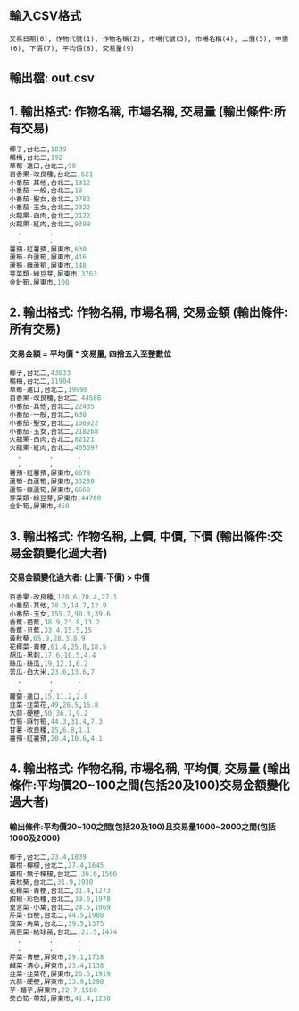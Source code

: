 
## 輸入CSV格式

```
交易日期(0), 作物代號(1), 作物名稱(2), 市場代號(3), 市場名稱(4), 上價(5), 中價(6), 下價(7), 平均價(8), 交易量(9)
```

## 輸出檔: out.csv


## 1. 輸出格式: 作物名稱, 市場名稱, 交易量 (輸出條件:所有交易)

``` python
椰子,台北二,1839
楊梅,台北二,192
草莓-進口,台北二,90
百香果-改良種,台北二,621
小番茄-其他,台北二,1312
小番茄-一般,台北二,18
小番茄-聖女,台北二,3782
小番茄-玉女,台北二,2322
火龍果-白肉,台北二,2122
火龍果-紅肉,台北二,9399
  .       .      .
  .       .      .
薯蕷-紅薯蕷,屏東市,630
蘆筍-白蘆筍,屏東市,416
蘆筍-綠蘆筍,屏東市,148
芽菜類-綠豆芽,屏東市,3763
金針筍,屏東市,100
``` 


## 2. 輸出格式: 作物名稱, 市場名稱, 交易金額 (輸出條件:所有交易)

#### 交易金額 = 平均價 * 交易量, 四捨五入至整數位

``` python
椰子,台北二,43033
楊梅,台北二,11904
草莓-進口,台北二,19998
百香果-改良種,台北二,44588
小番茄-其他,台北二,22435
小番茄-一般,台北二,630
小番茄-聖女,台北二,108922
小番茄-玉女,台北二,218268
火龍果-白肉,台北二,82121
火龍果-紅肉,台北二,405097
  .       .      .
  .       .      .
薯蕷-紅薯蕷,屏東市,6678
蘆筍-白蘆筍,屏東市,33280
蘆筍-綠蘆筍,屏東市,6660
芽菜類-綠豆芽,屏東市,44780
金針筍,屏東市,450
``` 



## 3. 輸出格式: 作物名稱, 上價, 中價, 下價 (輸出條件:交易金額變化過大者)

#### 交易金額變化過大者: (上價-下價) > 中價

``` python
百香果-改良種,120.6,70.4,27.1
小番茄-其他,28.3,14.7,12.9
小番茄-玉女,159.7,90.3,39.6
香蕉-芭蕉,38.9,23.8,13.2
香蕉-旦蕉,33.4,15.5,15
黃秋葵,65.9,28.3,8.9
花椰菜-青梗,61.4,25.8,18.5
胡瓜-黑刺,17.6,10.5,4.4
絲瓜-絲瓜,19,12.1,6.2
苦瓜-白大米,23.6,13.6,7
  .       .      .
  .       .      .
蘿蔔-進口,15,11.2,2.8
韭菜-韭菜花,49,26.5,15.8
大蒜-硬梗,50,36.7,9.2
竹筍-麻竹筍,44.3,31.4,7.3
甘薯-改良種,15,6.8,1.1
薯蕷-紅薯蕷,20.4,10.6,4.1
``` 


## 4. 輸出格式: 作物名稱, 市場名稱, 平均價, 交易量 (輸出條件:平均價20~100之間(包括20及100)交易金額變化過大者)

#### 輸出條件:平均價20~100之間(包括20及100)且交易量1000~2000之間(包括1000及2000)

``` python
椰子,台北二,23.4,1839
雜柑-檸檬,台北二,27.4,1645
雜柑-無子檸檬,台北二,36.6,1566
黃秋葵,台北二,31.9,1930
花椰菜-青梗,台北二,31.4,1273
甜椒-彩色種,台北二,39.6,1978
皇宮菜-小葉,台北二,24.5,1069
芹菜-白梗,台北二,44.5,1908
菠菜-角葉,台北二,39.5,1375
萵苣菜-結球萵,台北二,21.5,1474
  .       .      .
  .       .      .
芹菜-青梗,屏東市,29.1,1718
鹹菜-清心,屏東市,23.4,1138
韭菜-韭菜花,屏東市,26.5,1919
大蒜-硬梗,屏東市,33.9,1298
芋-麵芋,屏東市,22.7,1560
茭白筍-帶殼,屏東市,41.4,1230
``` 
